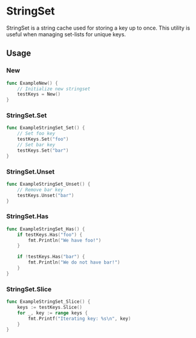# StringSet
StringSet is a string cache used for storing a key up to once. This utility is useful when managing set-lists for unique keys.

## Usage

### New
```go
func ExampleNew() {
	// Initialize new stringset
	testKeys = New()
}
```

### StringSet.Set
```go
func ExampleStringSet_Set() {
	// Set foo key
	testKeys.Set("foo")
	// Set bar key
	testKeys.Set("bar")
}
```

### StringSet.Unset
```go
func ExampleStringSet_Unset() {
	// Remove bar key
	testKeys.Unset("bar")
}
```

### StringSet.Has
```go
func ExampleStringSet_Has() {
	if testKeys.Has("foo") {
		fmt.Println("We have foo!")
	}

	if !testKeys.Has("bar") {
		fmt.Println("We do not have bar!")
	}
}
```

### StringSet.Slice
```go
func ExampleStringSet_Slice() {
	keys := testKeys.Slice()
	for _, key := range keys {
		fmt.Printf("Iterating key: %s\n", key)
	}
}
```
